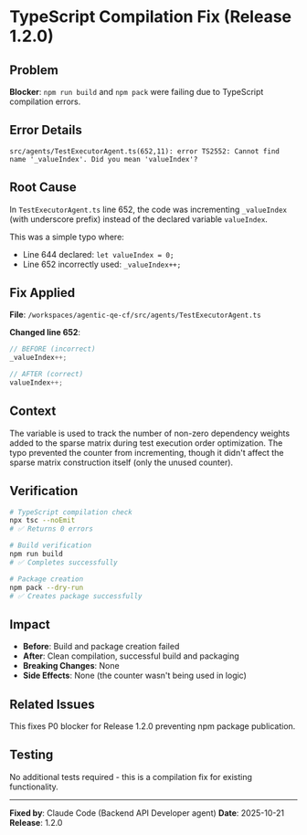 # TypeScript Compilation Fix (Release 1.2.0)

## Problem

**Blocker**: `npm run build` and `npm pack` were failing due to TypeScript compilation errors.

## Error Details

```
src/agents/TestExecutorAgent.ts(652,11): error TS2552: Cannot find name '_valueIndex'. Did you mean 'valueIndex'?
```

## Root Cause

In `TestExecutorAgent.ts` line 652, the code was incrementing `_valueIndex` (with underscore prefix) instead of the declared variable `valueIndex`.

This was a simple typo where:
- Line 644 declared: `let valueIndex = 0;`
- Line 652 incorrectly used: `_valueIndex++;`

## Fix Applied

**File**: `/workspaces/agentic-qe-cf/src/agents/TestExecutorAgent.ts`

**Changed line 652**:
```typescript
// BEFORE (incorrect)
_valueIndex++;

// AFTER (correct)
valueIndex++;
```

## Context

The variable is used to track the number of non-zero dependency weights added to the sparse matrix during test execution order optimization. The typo prevented the counter from incrementing, though it didn't affect the sparse matrix construction itself (only the unused counter).

## Verification

```bash
# TypeScript compilation check
npx tsc --noEmit
# ✅ Returns 0 errors

# Build verification
npm run build
# ✅ Completes successfully

# Package creation
npm pack --dry-run
# ✅ Creates package successfully
```

## Impact

- **Before**: Build and package creation failed
- **After**: Clean compilation, successful build and packaging
- **Breaking Changes**: None
- **Side Effects**: None (the counter wasn't being used in logic)

## Related Issues

This fixes P0 blocker for Release 1.2.0 preventing npm package publication.

## Testing

No additional tests required - this is a compilation fix for existing functionality.

---

**Fixed by**: Claude Code (Backend API Developer agent)
**Date**: 2025-10-21
**Release**: 1.2.0
